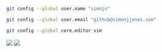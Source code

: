 ```sh
git config --global user.name "simojo"

git config --global user.email "github@simonjjones.com"

git config --global core.editor vim
```

<img align="center" src="https://github-readme-stats.vercel.app/api?username=simojo&count_private=true&show_icons=true&theme=dark">
<img align="center" src="https://github-readme-stats.vercel.app/api/top-langs/?username=simojo&theme=dark&hide=html">
